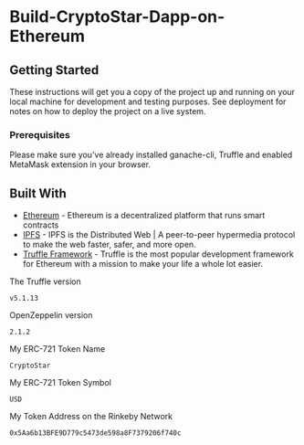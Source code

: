 # Build-CryptoStar-Dapp-on-Ethereum

## Getting Started

These instructions will get you a copy of the project up and running on your local machine for development and testing purposes. See deployment for notes on how to deploy the project on a live system.

### Prerequisites

Please make sure you've already installed ganache-cli, Truffle and enabled MetaMask extension in your browser.

## Built With

- [Ethereum](https://www.ethereum.org/) - Ethereum is a decentralized platform that runs smart contracts
- [IPFS](https://ipfs.io/) - IPFS is the Distributed Web | A peer-to-peer hypermedia protocol
  to make the web faster, safer, and more open.
- [Truffle Framework](http://truffleframework.com/) - Truffle is the most popular development framework for Ethereum with a mission to make your life a whole lot easier.

The Truffle version 
```
v5.1.13 
```
OpenZeppelin version 
```
2.1.2
```
My ERC-721 Token Name 
```
CryptoStar
```
My ERC-721 Token Symbol 
```
USD
```
My Token Address on the Rinkeby Network 
```
0x5Aa6b13BFE9D779c5473de598a8F7379206f740c
```
